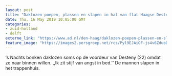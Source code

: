 ```yaml
---
layout: post
title: "Daklozen poepen, plassen en slapen in hal van flat Haagse Desteny: ‘Ik zit stijf van angst in bed’"
date: Thu, 16 May 2019 10:05:00 GMT
categories: 
- zuid-holland 
- delft 
externe_link: "https://www.ad.nl/den-haag/daklozen-poepen-plassen-en-slapen-in-hal-van-flat-haagse-desteny-ik-zit-stijf-van-angst-in-bed~a5fcc29f/"
feature_image: "https://images2.persgroep.net/rcs/Pyl9EJAiOF-js4v6ZduoDh6TYRY/diocontent/148430444/_fitwidth/400/?appId=21791a8992982cd8da851550a453bd7f&quality=0.7"
---
```


‘s Nachts bonken daklozen soms op de voordeur van Desteny (22) omdat ze naar binnen willen. ,,Ik zit stijf van angst in bed.’’ De mannen slapen in het trappenhuis.
